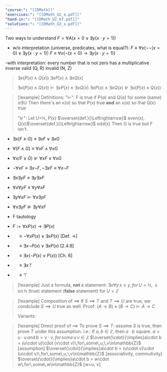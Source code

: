 ```yaml
---
"course:": "[[DMath]]"
"exercises:": "[[DMath_U2_e.pdf]]"
"hand-in:": "[[DMath_U2_bf.pdf]]"
"solutions:": "[[DMath_U2_s.pdf]]"
---
```

Two ways to understand
$F=\forall A(x=0 \vee \exists y (x\cdot y = 1))$

- w/o interpretation (universe, predicates, what is equal?):
	$F \equiv \forall x (\lnot\lnot (x=0) \vee \exists y (x\cdot y = 1))$
	$F \equiv \forall x (\lnot (x=0) \rightarrow \exists y (x\cdot y = 1))$

-with interpretation:
	every number that is not zero has a multiplicative inverse
	valid (Q, R)
	invalid (N, Z)


>$\exists x (P(x) \wedge Q(x))$
>$\exists x P(x) \wedge \exists x Q(x)$
>
>$\exists x (P(x) \wedge Q(x)) \models \exists x P(x) \wedge \exists x Q(x)$
>$\exists x P(x) \wedge \exists x Q(x) \nVdash \exists x (P(x) \wedge Q(x))$


>[!example] Definitions:
>"$\models$": F is true if P($\alpha$) and Q($\alpha$) for some (same) $\alpha \exists \mathbb{U}$
>Then there's an x($\alpha$) so that P(x) true
>**and** an x($\alpha$) so that Q(x) true
>
>"$\nVdash$": Let U=$\mathbb{N}$, P(x) $\overset{def.}{\Leftrightarrow}$ even(x), Q(x)$\overset{def.}{\Leftrightarrow}$ odd(x)
>Then G is true but F isn't.


- $\exists x (F \wedge G) \equiv \exists x F \vee \exists x G$
- $\forall (F \wedge G) \equiv \forall x F \wedge \forall x G$
- $\forall x /F \vee G) \nVdash \forall x F \vee \forall x G$
- $\lnot \forall x F \equiv \exists x \lnot F, \lnot \exists x F \equiv \forall x \lnot F$
- $\exists x \exists y F \equiv \exists y \exists x F$
- $\forall x \forall y F \equiv \forall y \forall x F$

- $\exists y \forall x F \models \forall x \exists y F$
- $\forall x \exists y F \nvDash \exists y \forall x F$


- F tautology  

- $F := \forall x P(x) \rightarrow \exists P(x)$
- $\quad\equiv \lnot \forall x P(x) \vee \exists x P(x)$ \[Def. $\rightarrow$]
- $\quad\equiv \exists x \lnot P(x) \vee \exists x P(x)$ \[2.4.8]
- $\quad\equiv\exists x (\lnot P(x) \vee P(x))$ \[Ch. 6]
- $\quad\equiv \exists x \top$
- $\quad\equiv\top$


>[!example] Just a formula, **not** a statement:
>$\exists x \forall y \, x \leq y, \, for \, U=\mathbb{N}, \leq on\, \mathbb{N}$ (true) statement
>(**false** statement) for $U=\mathbb{Z}$

>[!example] Composition of $\implies$
>If $S\implies T$ and $T\implies U$ are true, we condclude $S\implies U$ true as well.
>Proof: $(A\rightarrow B) \wedge (B\rightarrow C) \models A \rightarrow C$
>
>Variants: 

>[!example] Direct proof of $\implies$
>To prove $S\implies T$: assume $S$ is true, then prove $T$ under this assumption.
>i.e.: If $a,\,b\in \mathbb{Z}$, then $a\cdot b$ square.
>$a=u\cdot u\,and\,b=v\cdot v,\,for\,some\,u\,v\in\mathbb{Z}$
>$\overset{\cdot}{\implies}a\cdot b = (u\cdot u)\cdot (v\cdot v)\,for\,some\,u,\,v\in\mathbb{Z}$ \[assumption]
>$\overset{\cdot}{\implies}a\cdot b = (u\cdot v)\cdot (u\cdot v)\,for\,some\,u,\,v\in\mathbb{Z}$ \[associativity, commutivity]
>$\overset{\cdot}{\implies}a\cdot b = w\cdot w\,for\,some\,w\in\mathbb{Z}$ \[w=u, v]






